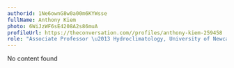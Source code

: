 ```yaml
---
authorid: 1Ne6ownG8w0a00m6KYWsse
fullName: Anthony Kiem
photo: 6WiJzWF6sE4208A2s86muA
profileUrl: https://theconversation.com//profiles/anthony-kiem-259458
role: "Associate Professor \u2013 Hydroclimatology, University of Newcastle"
---
```

No content found